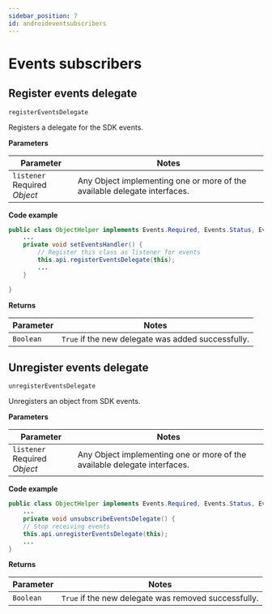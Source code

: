 ```yaml
---
sidebar_position: 7
id: androideventsubscribers
---
```



# Events subscribers

## Register events delegate

`registerEventsDelegate`

Registers a delegate for the SDK events.

**Parameters**

| Parameter      | Notes |
| ----------- | ----------- |
| `listener` <span class="badge badge--primary">Required</span> <br />*Object*    | Any Object implementing one or more of the available delegate interfaces.|

**Code example**

```java
public class ObjectHelper implements Events.Required, Events.Status, Events.Log, Events.PendingResults, Events.TransactionStarted {
	...
	private void setEventsHandler() {
		// Register this class as listener for events
		this.api.registerEventsDelegate(this);
		...
	}

}
```

**Returns**

| Parameter      | Notes |
| ----------- | ----------- |
| `Boolean`| `True` if the new delegate was added successfully.|



## Unregister events delegate

`unregisterEventsDelegate`

Unregisters an object from SDK events.

**Parameters**

| Parameter      | Notes |
| ----------- | ----------- |
| `listener` <span class="badge badge--primary">Required</span> <br />*Object*     | Any Object implementing one or more of the available delegate interfaces.|

**Code example**

```java
public class ObjectHelper implements Events.Required, Events.Status, Events.Log, Events.PendingResults, Events.TransactionStarted {
	...
	private void unsubscribeEventsDelegate() {
	// Stop receiving events
	this.api.unregisterEventsDelegate(this);
	...
}
```

**Returns**

| Parameter      | Notes |
| ----------- | ----------- |
| `Boolean`| `True` if the new delegate was removed successfully.|


